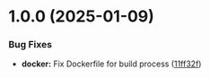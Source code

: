 # 1.0.0 (2025-01-09)


### Bug Fixes

* **docker:** Fix Dockerfile for build process ([11ff32f](https://github.com/pondi/juicefs-bgjob/commit/11ff32fc0098e3471dbb54b58904e00180e15c5c))
